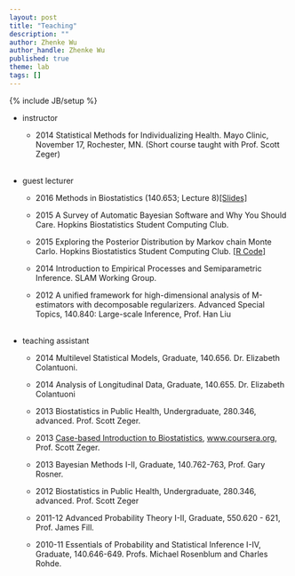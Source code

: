 ```yaml
---
layout: post
title: "Teaching"
description: ""
author: Zhenke Wu
author_handle: Zhenke Wu
published: true
theme: lab
tags: []
---
```

{% include JB/setup %}

* instructor

	* 2014 Statistical Methods for Individualizing Health. Mayo Clinic, November 17, Rochester, MN. (Short course taught with Prof. Scott Zeger)<br><br>
	
* guest lecturer
    * 2016 Methods in Biostatistics (140.653; Lecture 8)[[Slides]](/assets/pdfs/slides/teaching/140.653.lecture8-11Feb2016.pdf)
    * 2015 A Survey of Automatic Bayesian Software and Why You Should Care. Hopkins Biostatistics Student Computing Club.
	* 2015 Exploring the Posterior Distribution by Markov chain Monte Carlo. Hopkins Biostatistics Student Computing Club. [[R Code]](https://github.com/zhenkewu/demo_code)
	
	* 2014 Introduction to Empirical Processes and Semiparametric Inference. SLAM Working Group.
	
	* 2012 A unified framework for high-dimensional analysis of M-estimators with decomposable regularizers. Advanced Special Topics, 140.840: Large-scale Inference, Prof. Han Liu<br><br>
		
* teaching assistant

	* 2014 Multilevel Statistical Models, Graduate, 140.656. Dr. Elizabeth Colantuoni.
	
	* 2014 Analysis of Longitudinal Data, Graduate, 140.655. Dr. Elizabeth Colantuoni
	
	* 2013 Biostatistics in Public Health, Undergraduate, 280.346, advanced. Prof. Scott Zeger.
	
	* 2013 [Case-based Introduction to Biostatistics](https://www.coursera.org/course/casebasedbiostat), www.coursera.org, Prof. Scott Zeger.
    
	* 2013 Bayesian Methods I-II, Graduate, 140.762-763, Prof. Gary Rosner.
	
	* 2012 Biostatistics in Public Health, Undergraduate, 280.346, advanced. Prof. Scott Zeger
	
	* 2011-12 Advanced Probability Theory I-II, Graduate, 550.620 - 621, Prof. James Fill.
	
	* 2010-11 Essentials of Probability and Statistical Inference I-IV, Graduate, 140.646-649. Profs. Michael Rosenblum and Charles Rohde.

